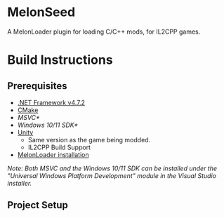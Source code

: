 # MelonSeed
A MelonLoader plugin for loading C/C++ mods, for IL2CPP games.

# Build Instructions
## Prerequisites
* [.NET Framework v4.7.2](https://dotnet.microsoft.com/en-us/download/dotnet-framework/net472)
* [CMake](https://cmake.org/download/)
* _MSVC*_
* _Windows 10/11 SDK*_
* [Unity](https://unity.com/releases/editor/archive)
  * Same version as the game being modded.
  * IL2CPP Build Support
* [MelonLoader installation](https://melonwiki.xyz/#/)

*Note: Both MSVC and the Windows 10/11 SDK can be installed under the "Universal Windows Platform Development" module in the Visual Studio installer.*

## Project Setup
